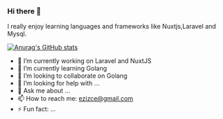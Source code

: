 ### Hi there 👋
 I really enjoy learning languages and frameworks like Nuxtjs,Laravel and Mysql.

[![Anurag's GitHub stats](https://github-readme-stats.vercel.app/api?username=eziz)](https://github.com/eziz/github-readme-stats)

- 🔭 I’m currently working on Laravel and NuxtJS 
- 🌱 I’m currently learning Golang
- 👯 I’m looking to collaborate on Golang
- 🤔 I’m looking for help with ...
- 💬 Ask me about ...
- 📫 How to reach me: ezizce@gmail.com
- ⚡ Fun fact: ...

